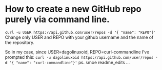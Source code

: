 # How to create a new GitHub repo purely via command line.

`curl -u USER https://api.github.com/user/repos -d '{ "name": "REPO"}'`
Change only USER and REPO with your github username and the name of the repository.

So in my case, since USER=dagolinuxoid, REPO=curl-commandline I've prompted this:
`curl -u dagolinuxoid https://api.github.com/user/repos -d '{ "name": "curl-commandline"}'`
ps. smoe readme_edits ...
